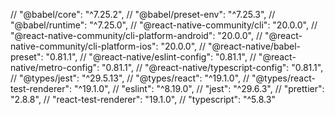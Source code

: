 // "@babel/core": "^7.25.2",
    // "@babel/preset-env": "^7.25.3",
    // "@babel/runtime": "^7.25.0",
    // "@react-native-community/cli": "20.0.0",
    // "@react-native-community/cli-platform-android": "20.0.0",
    // "@react-native-community/cli-platform-ios": "20.0.0",
    // "@react-native/babel-preset": "0.81.1",
    // "@react-native/eslint-config": "0.81.1",
    // "@react-native/metro-config": "0.81.1",
    // "@react-native/typescript-config": "0.81.1",
    // "@types/jest": "^29.5.13",
    // "@types/react": "^19.1.0",
    // "@types/react-test-renderer": "^19.1.0",
    // "eslint": "^8.19.0",
    // "jest": "^29.6.3",
    // "prettier": "2.8.8",
    // "react-test-renderer": "19.1.0",
    // "typescript": "^5.8.3"